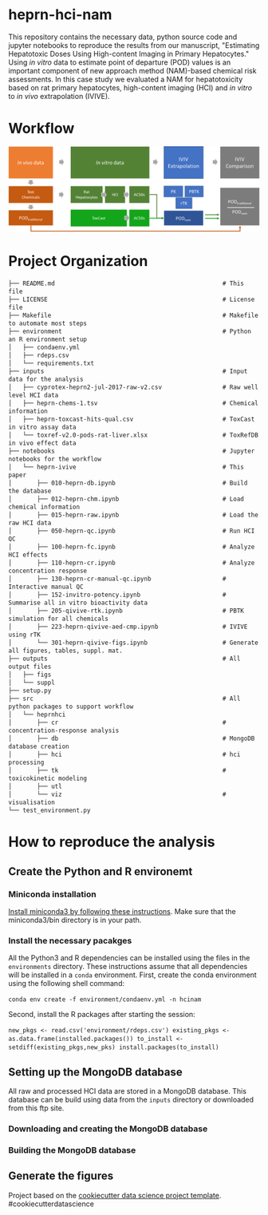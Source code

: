 heprn-hci-nam
==============================

This repository contains the necessary data, python source code and jupyter notebooks to reproduce the results from our manuscript, "Estimating Hepatotoxic Doses Using High-content Imaging in Primary Hepatocytes." Using *in vitro* data to estimate point of departure (POD) values is an important component of new approach method (NAM)-based chemical risk assessments. In this case study we evaluated a NAM for hepatotoxicity based on rat primary hepatocytes, high-content imaging (HCI) and *in vitro* to *in vivo* extrapolation (IVIVE). 


# Workflow 
![](docs/v2.0/figs/heprn-hci-nam-workflow.png)


# Project Organization

    ├── README.md                                               # This file
    ├── LICENSE                                                 # License file
    ├── Makefile                                                # Makefile to automate most steps
    ├── environment                                             # Python an R environment setup 
    │   ├── condaenv.yml
    │   ├── rdeps.csv
    │   └── requirements.txt
    ├── inputs                                                  # Input data for the analysis
    │   ├── cyprotex-heprn2-jul-2017-raw-v2.csv                 # Raw well level HCI data 
    │   ├── heprn-chems-1.tsv                                   # Chemical information
    │   ├── heprn-toxcast-hits-qual.csv                         # ToxCast in vitro assay data
    │   └── toxref-v2.0-pods-rat-liver.xlsx                     # ToxRefDB in vivo effect data
    ├── notebooks                                               # Jupyter notebooks for the workflow
    │   └── heprn-ivive                                         # This paper
    │       ├── 010-heprn-db.ipynb                              # Build the database
    │       ├── 012-heprn-chm.ipynb                             # Load chemical information
    │       ├── 015-heprn-raw.ipynb                             # Load the raw HCI data
    │       ├── 050-heprn-qc.ipynb                              # Run HCI QC
    │       ├── 100-heprn-fc.ipynb                              # Analyze HCI effects
    │       ├── 110-heprn-cr.ipynb                              # Analyze concentration response
    │       ├── 130-heprn-cr-manual-qc.ipynb                    # Interactive manual QC 
    │       ├── 152-invitro-potency.ipynb                       # Summarise all in vitro bioactivity data
    │       ├── 205-qivive-rtk.ipynb                            # PBTK simulation for all chemicals
    │       ├── 223-heprn-qivive-aed-cmp.ipynb                  # IVIVE using rTK
    │       └── 301-heprn-qivive-figs.ipynb                     # Generate all figures, tables, suppl. mat.
    ├── outputs                                                 # All output files
    │   ├── figs
    │   └── suppl
    ├── setup.py
    ├── src                                                     # All python packages to support workflow
    │   └── heprnhci 
    │       ├── cr                                              # concentration-response analysis
    │       ├── db                                              # MongoDB database creation
    │       ├── hci                                             # hci processing
    │       ├── tk                                              # toxicokinetic modeling
    │       ├── utl                                             
    │       └── viz                                             # visualisation 
    └── test_environment.py

# How to reproduce the analysis

## Create the Python and R environemt

### Miniconda installation

[Install miniconda3 by following these instructions](https://docs.conda.io/en/latest/miniconda.html#installing). Make sure that the miniconda3/bin directory is in your path. 

### Install the necessary pacakges

All the Python3 and R dependencies can be installed using the files in the `environments` directory. These instructions assume that all dependencies will be installed in a `conda` environment. First, create the conda environment using the following shell command:

`conda env create -f environment/condaenv.yml -n hcinam`

Second, install the R packages after starting the session:

`new_pkgs <- read.csv('environment/rdeps.csv')
 existing_pkgs <- as.data.frame(installed.packages())
 to_install <- setdiff(existing_pkgs,new_pks)
 install.packages(to_install)`

## Setting up the MongoDB database

All raw and processed HCI data are stored in a MongoDB database. This database can be build using data from the `inputs` directory or downloaded from this ftp site. 

### Downloading and creating the MongoDB database

### Building the MongoDB database

## Generate the figures 




<p>
    <tiny>Project based on the <a target="_blank" href="https://drivendata.github.io/cookiecutter-data-science/">cookiecutter data science project template</a>. #cookiecutterdatascience</tiny></p>
